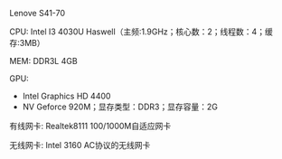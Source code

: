 Lenove S41-70

CPU: Intel I3 4030U Haswell（主频:1.9GHz；核心数：2；线程数：4；缓存:3MB）

MEM: DDR3L 4GB

GPU:
- Intel Graphics HD 4400
- NV Geforce 920M；显存类型：DDR3；显存容量：2G

有线网卡: Realtek8111 100/1000M自适应网卡

无线网卡: Intel 3160 AC协议的无线网卡

